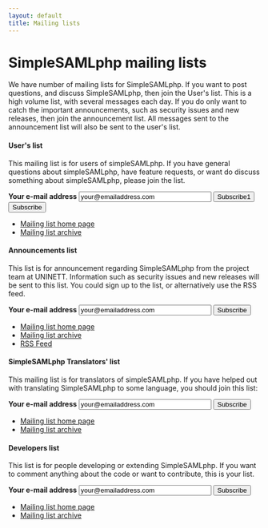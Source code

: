 ```yaml
---
layout: default
title: Mailing lists
---
```

# SimpleSAMLphp mailing lists

We have number of mailing lists for SimpleSAMLphp. If you want to post questions, and discuss SimpleSAMLphp, then join the User's list. This is a high volume list, with several messages each day. If you do only want to catch the important announcements, such as security issues and new releases, then join the announcement list. All messages sent to the announcement list will also be sent to the user's list.

#### User's list

This mailing list is for users of simpleSAMLphp. If you have general questions about simpleSAMLphp, have feature requests, or want do discuss something about simpleSAMLphp, please join the list.

<form action="http://groups.google.com/group/simplesamlphp/boxsubscribe">
<strong>Your e-mail address</strong> 
<input type="text" name="email" size="30" value="your@emailaddress.com" />
<input type=BUTTON NAME="sub" size="30" value="Subscribe1" onclick="submit();">
<input type=submit name="sub" value="Subscribe">
</form>

* [Mailing list home page](http://groups.google.com/group/simplesamlphp)
* [Mailing list archive](http://groups.google.com/group/simplesamlphp/topics)

#### Announcements list

This list is for announcement regarding SimpleSAMLphp from the project team at UNINETT. Information such as security issues and new releases will be sent to this list. You could sign up to the list, or alternatively use the RSS feed.

<form action="http://groups.google.com/group/simplesamlphp-announce/boxsubscribe">
<strong>Your e-mail address</strong> 
<input type="text" name="email" size="30" value="your@emailaddress.com" />
<input type=submit name="sub" value="Subscribe">
</form>

* [Mailing list home page](http://groups.google.com/group/simplesamlphp-announce)
* [Mailing list archive](http://groups.google.com/group/simplesamlphp-announce/topics)
* [RSS Feed](http://groups.google.com/group/simplesamlphp-announce/feed/rss_v2_0_msgs.xml)

#### SimpleSAMLphp Translators' list

This mailing list is for translators of simpleSAMLphp. If you have helped out with translating SimpleSAMLphp to some language, you should join this list:


<form action="http://groups.google.com/group/simplesamlphp-translation/boxsubscribe">
<strong>Your e-mail address</strong> 
<input type="text" name="email" size="30" value="your@emailaddress.com" />
<input type=submit name="sub" value="Subscribe">
</form>

* [Mailing list home page](http://groups.google.com/group/simplesamlphp-translation)
* [Mailing list archive](http://groups.google.com/group/simplesamlphp-translation/topics)


#### Developers list

This list is for people developing or extending SimpleSAMLphp. If you want to comment anything about the code or want to
contribute, this is your list.

<form action="http://groups.google.com/group/simplesamlphp-dev/boxsubscribe">
<strong>Your e-mail address</strong>
<input type="text" name="email" size="30" value="your@emailaddress.com" />
<input type=submit name="sub" value="Subscribe">
</form>

* [Mailing list home page](http://groups.google.com/group/simplesamlphp-dev)
* [Mailing list archive](http://groups.google.com/group/simplesamlphp-dev/topics)
